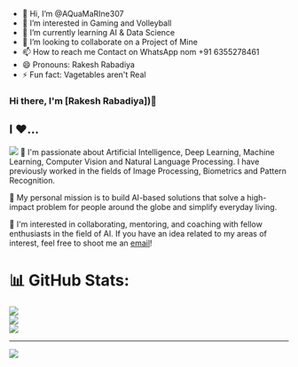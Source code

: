 - 👋 Hi, I’m @AQuaMaRIne307
- 👀 I’m interested in Gaming and Volleyball
- 🌱 I’m currently learning AI & Data Science 
- 💞️ I’m looking to collaborate on a Project of Mine
- 📫 How to reach me Contact on WhatsApp nom +91 6355278461
- 😄 Pronouns: Rakesh Rabadiya
- ⚡ Fun fact: Vagetables aren't Real

### Hi there, I'm [Rakesh Rabadiya])👋
<!--[![willianrod's wakatime stats](https://github-readme-stats.vercel.app/api/wakatime?username=anandchauhan21)](https://github.com/anuraghazra/github-readme-stats) -->
## I ❤️... 
![](/HeavenlyTatteredGordonsetter-size_restricted.gif) 
🔭 I'm passionate about Artificial Intelligence, Deep Learning, Machine Learning, Computer Vision and Natural Language Processing. I have previously worked in the fields of Image Processing, Biometrics and Pattern Recognition.

💬 My personal mission is to build AI-based solutions that solve a high-impact problem for people around the globe and simplify everyday living.

👯 I'm interested in collaborating, mentoring, and coaching with fellow enthusiasts in the field of AI. If you have an idea related to my areas of interest, feel free to shoot me an [email](anandchauhan8791@gmail.com)!


# 📊 GitHub Stats:
![](https://github-readme-stats.vercel.app/api?username=AQuaMaRIne307&theme=tokyonight&hide_border=false&include_all_commits=false&count_private=false)<br/>
![](https://nirzak-streak-stats.vercel.app/?user=AQuaMaRIne307&theme=tokyonight&hide_border=false)<br/>
![](https://github-readme-stats.vercel.app/api/top-langs/?username=AQuaMaRIne307&theme=tokyonight&hide_border=false&include_all_commits=false&count_private=false&layout=compact)

---
[![](https://visitcount.itsvg.in/api?id=AQuaMaRIne307&icon=0&color=0)](https://visitcount.itsvg.in)

<!-- Proudly created with GPRM ( https://gprm.itsvg.in ) -->
<!---
AQuaMaRIne307/AQuaMaRIne307 is a ✨ special ✨ repository because its `README.md` (this file) appears on your GitHub profile.
You can click the Preview link to take a look at your changes.
--->
